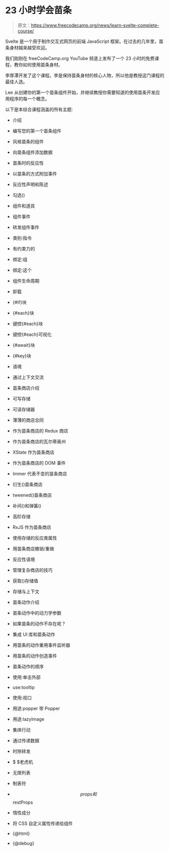 # 23 小时学会苗条

> 原文：<https://www.freecodecamp.org/news/learn-svelte-complete-course/>

Svelte 是一个用于制作交互式网页的前端 JavaScript 框架。在过去的几年里，苗条身材越来越受欢迎。

我们刚刚在 freeCodeCamp.org YouTube 频道上发布了一个 23 小时的免费课程，教你如何使用苗条身材。

李厚潭开发了这个课程。李是保持苗条身材的核心人物，所以他是教授这门课程的最佳人选。

Lee 从创建你的第一个苗条组件开始，并继续教授你需要知道的使用苗条开发应用程序的每一个概念。

以下是本综合课程涵盖的所有主题:

*   介绍
*   编写您的第一个苗条组件
*   风格苗条的组件
*   向苗条组件添加数据
*   苗条时的反应性
*   以苗条的方式附加事件
*   反应性声明和陈述
*   勾选()
*   组件和道具
*   组件事件
*   转发组件事件
*   类别:指令
*   有约束力的
*   绑定:组
*   绑定:这个
*   组件生命周期
*   卸载
*   {#if}块
*   {#each}块
*   键控{#each}块
*   键控{#each}可视化
*   {#await}块
*   {#key}块
*   语境
*   通过上下文交流
*   苗条商店介绍
*   可写存储
*   可读存储器
*   薄薄的商店合同
*   作为苗条商店的 Redux 商店
*   作为苗条商店的瓦尔蒂奥州
*   XState 作为苗条商店
*   作为苗条商店的 DOM 事件
*   Immer 代表不变的苗条商店
*   衍生()苗条商店
*   tweened()苗条商店
*   补间()和弹簧()
*   高阶存储
*   RxJS 作为苗条商店
*   使用存储的反应类属性
*   用苗条商店撤销/重做
*   反应性语境
*   管理复杂商店的技巧
*   获取()存储值
*   存储与上下文
*   苗条动作介绍
*   苗条动作中的动力学参数
*   如果苗条的动作不存在呢？
*   集成 UI 库和苗条动作
*   用苗条的动作重用事件监听器
*   用苗条的动作创造事件
*   苗条动作的顺序
*   使用:单击外部
*   use:tooltip
*   使用:视口
*   用途:popper 带 Popper
*   用途:lazyImage
*   集体行动

*   通过<slot>传递数据</slot>
*   时隙转发
*   $ $老虎机
*   无限列表
*   制表符
*   $$props 和$$restProps
*   惰性成分

*   将 CSS 自定义属性传递给组件
*   {@html}
*   {@debug}